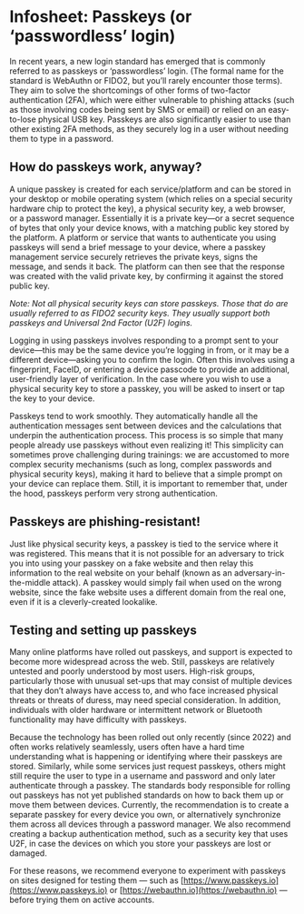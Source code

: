 # Infosheet: Passkeys (or ‘passwordless’ login)

In recent years, a new login standard has emerged that is commonly referred to as passkeys or ‘passwordless’ login. (The formal name for the standard is WebAuthn or FIDO2, but you’ll rarely encounter those terms). They aim to solve the shortcomings of other forms of two-factor authentication (2FA), which were either vulnerable to phishing attacks (such as those involving codes being sent by SMS or email) or relied on an easy-to-lose physical USB key. Passkeys are also significantly easier to use than other existing 2FA methods, as they securely log in a user without needing them to type in a password.

## How do passkeys work, anyway?

A unique passkey is created for each service/platform and can be stored in your desktop or mobile operating system (which relies on a special security hardware chip to protect the key), a physical security key, a web browser, or a password manager. Essentially it is a private key—or a secret sequence of bytes that only your device knows, with a matching public key stored by the platform. A platform or service that wants to authenticate you using passkeys will send a brief message to your device, where a passkey management service securely retrieves the private keys, signs the message, and sends it back. The platform can then see that the response was created with the valid private key, by confirming it against the stored public key.

*Note: Not all physical security keys can store passkeys. Those that do are usually referred to as FIDO2 security keys. They usually support both passkeys and Universal 2nd Factor (U2F) logins.*

Logging in using passkeys involves responding to a prompt sent to your device—this may be the same device you’re logging in from, or it may be a different device—asking you to confirm the login. Often this involves using a fingerprint, FaceID, or entering a device passcode to provide an additional, user-friendly layer of verification. In the case where you wish to use a physical security key to store a passkey, you will be asked to insert or tap the key to your device.

Passkeys tend to work smoothly. They automatically handle all the authentication messages sent between devices and the calculations that underpin the authentication process. This process is so simple that many people already use passkeys without even realizing it! This simplicity can sometimes prove challenging during trainings: we are accustomed to more complex security mechanisms (such as long, complex passwords and physical security keys), making it hard to believe that a simple prompt on your device can replace them. Still, it is important to remember that, under the hood, passkeys perform very strong authentication.

## Passkeys are phishing-resistant!

Just like physical security keys, a passkey is tied to the service where it was registered. This means that it is not possible for an adversary to trick you into using your passkey on a fake website and then relay this information to the real website on your behalf (known as an adversary-in-the-middle attack). A passkey would simply fail when used on the wrong website, since the fake website uses a different domain from the real one, even if it is a cleverly-created lookalike.

## Testing and setting up passkeys

Many online platforms have rolled out passkeys, and support is expected to become more widespread across the web. Still, passkeys are relatively untested and poorly understood by most users. High-risk groups, particularly those with unusual set-ups that may consist of multiple devices that they don’t always have access to, and who face increased physical threats or threats of duress, may need special consideration. In addition, individuals with older hardware or intermittent network or Bluetooth functionality may have difficulty with passkeys.

Because the technology has been rolled out only recently (since 2022) and often works relatively seamlessly, users often have a hard time understanding what is happening or identifying where their passkeys are stored. Similarly, while some services just request passkeys, others might still require the user to type in a username and password and only later authenticate through a passkey. The standards body responsible for rolling out passkeys has not yet published standards on how to back them up or move them between devices. Currently, the recommendation is to create a separate passkey for every device you own, or alternatively synchronize them across all devices through a password manager. We also recommend creating a backup authentication method, such as a security key that uses U2F, in case the devices on which you store your passkeys are lost or damaged.

For these reasons, we recommend everyone to experiment with passkeys on sites designed for testing them — such as [https://www.passkeys.io](https://www.passkeys.io) or [https://webauthn.io](https://webauthn.io) — before trying them on active accounts.